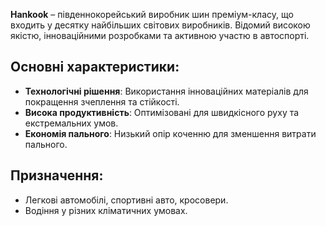 **Hankook** – південнокорейський виробник шин преміум-класу, що входить у десятку найбільших світових виробників. Відомий високою якістю, інноваційними розробками та активною участю в автоспорті.

## Основні характеристики:

- **Технологічні рішення**: Використання інноваційних матеріалів для покращення зчеплення та стійкості.
- **Висока продуктивність**: Оптимізовані для швидкісного руху та екстремальних умов.
- **Економія пального**: Низький опір коченню для зменшення витрати пального.

## Призначення:

- Легкові автомобілі, спортивні авто, кросовери.
- Водіння у різних кліматичних умовах.
